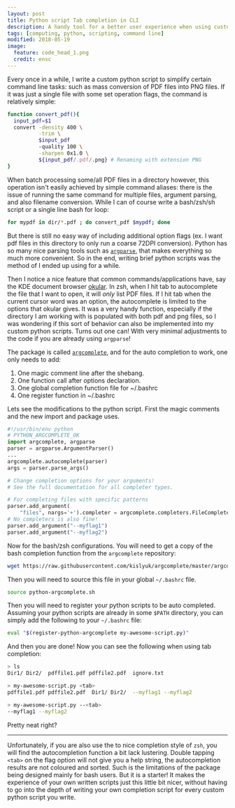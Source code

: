 ```yaml
---
layout: post
title: Python script Tab completion in CLI
description: A handy tool for a better user experience when using custom python scripts
tags: [computing, python, scripting, command line]
modified: 2018-05-19
image:
  feature: code_head_1.png
  credit: ensc
---
```


Every once in a while, I write a custom python script to simplify certain command
line tasks: such as mass conversion of PDF files into PNG files. If it was just a
single file with some set operation flags, the command is relatively simple:

```bash
function convert_pdf(){
  input_pdf=$1
  convert -density 400 \
          -trim \
          $input_pdf
          -quality 100 \
          -sharpen 0x1.0 \
          ${input_pdf/.pdf/.png} # Renaming with extension PNG
}
```

When batch processing some/all PDF files in a directory however, this operation
isn't easily achieved by simple command aliases: there is the issue of running
the same command for multiple files, argument parsing, and also filename
conversion. While I can of course write a bash/zsh/sh script or a single line
bash for loop:

```bash
for mypdf in dir/*.pdf ; do convert_pdf $mypdf; done
```

But there is still no easy way of including additional option flags (ex. I want
pdf files in this directory to only run a coarse 72DPI conversion). Python has so
many nice parsing tools such as
[`argparse`](https://docs.python.org/3/library/argparse.html), that makes
everything so much more convenient. So in the end, writing brief python scripts
was the method of I ended up using for a while.

Then I notice a nice feature that common commands/applications have, say the KDE
document browser [okular](https://okular.kde.org/). In zsh, when I hit tab to
autocomplete the file that I want to open, it will *only* list PDF files.  If I
hit tab when the current cursor word was an option, the autocomplete is limited
to the options that okular gives. It was a very handy function, especially if the
directory I am working with is populated with both pdf and png files, so I was
wondering if this sort of behavior can also be implemented into my custom python
scripts. Turns out one can! With very minimal adjustments to the code if you are
already using `argparse`!

The package is called
[`argcomplete`](https://argcomplete.readthedocs.io/en/latest/), and for the auto
completion to work, one only needs to add:

1. One magic comment line after the shebang.
2. One function call after options declaration.
3. One global completion function file for ~/.bashrc
4. One register function in ~/.bashrc

Lets see the modifications to the python script. First the magic comments and the
new import and package uses.

```python
#!/usr/bin/env python
# PYTHON_ARGCOMPLETE_OK
import argcomplete, argparse
parser = argparse.ArgumentParser()
...
argcomplete.autocomplete(parser)
args = parser.parse_args()

# Change completion options for your arguments!
# See the full documentation for all completer types.

# For completing files with specific patterns
parser.add_argument(
    "files", nargs='+').completer = argcomplete.completers.FileCompleter( "*.pdf *.ps" )
# No completers is also fine!
parser.add_argument("--myflag1")
parser.add_argument("--myflag2")
```

Now for the bash/zsh configurations. You will need to get a copy of the bash
completion function from the `argcomplete` repository:

```bash
wget https://raw.githubusercontent.com/kislyuk/argcomplete/master/argcomplete/bash_completion.d/python-argcomplete.sh
```

Then you will need to source this file in your global `~/.bashrc` file.

```bash
source python-argcomplete.sh
```

Then you will need to register your python scripts to be auto completed. Assuming
your python scripts are already in some `$PATH` directory, you can simply add the
following to your `~/.bashrc` file:

```bash
eval "$(register-python-argcomplete my-awesome-script.py)"
```

And then you are done! Now you can see the following when using tab completion:

```bash
> ls
Dir1/ Dir2/  pdffile1.pdf pdffile2.pdf  ignore.txt

> my-awesome-script.py <tab>
pdffile1.pdf pdffile2.pdf  Dir1/ Dir2/  --myflag1 --myflag2

> my-awesome-script.py --<tab>
--myflag1 --myflag2
```

Pretty neat right?

-----

Unfortunately, if you are also use the to nice completion style of `zsh`, you
will find the autocompletion function a bit lack lustering. Double tapping
`<tab>` on the flag option will not give you a help string, the autocompletion
results are not coloured and sorted. Such is the limitations of the package being
designed mainly for bash users. But it is a starter! It makes the experience of
your own written scripts just this little bit nicer, without having to go into
the depth of writing your own completion script for every custom python script
you write.
